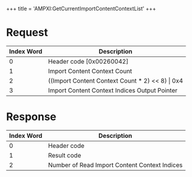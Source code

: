 +++
title = 'AMPXI:GetCurrentImportContentContextList'
+++

# Request

| Index Word | Description                                         |
|------------|-----------------------------------------------------|
| 0          | Header code \[0x00260042\]                          |
| 1          | Import Content Context Count                        |
| 2          | ((Import Content Context Count \* 2) \<\< 8) \| 0x4 |
| 3          | Import Content Context Indices Output Pointer       |

# Response

| Index Word | Description                                   |
|------------|-----------------------------------------------|
| 0          | Header code                                   |
| 1          | Result code                                   |
| 2          | Number of Read Import Content Context Indices |